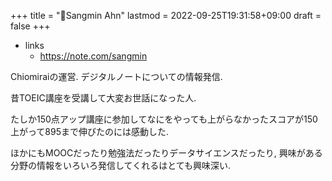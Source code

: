 +++
title = "👳Sangmin Ahn"
lastmod = 2022-09-25T19:31:58+09:00
draft = false
+++

-   links
    -   <https://note.com/sangmin>

Chiomiraiの運営. デジタルノートについての情報発信.

昔TOEIC講座を受講して大変お世話になった人.

たしか150点アップ講座に参加してなにをやっても上がらなかったスコアが150上がって895まで伸びたのには感動した.

ほかにもMOOCだったり勉強法だったりデータサイエンスだったり, 興味がある分野の情報をいろいろ発信してくれるはとても興味深い.
